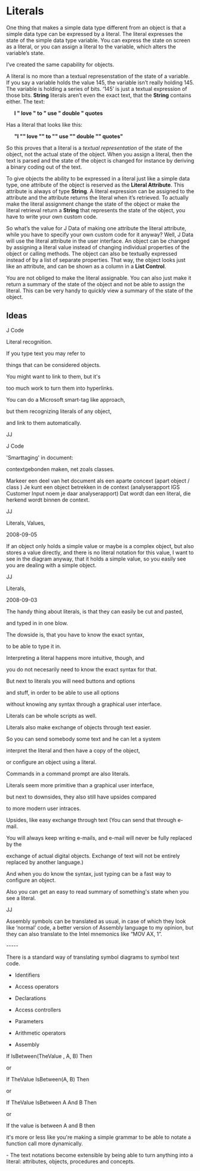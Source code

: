 ﻿Literals
========

One thing that makes a simple data type different from an object is that a simple data type can be expressed by a literal. The literal expresses the state of the simple data type variable. You can express the state on screen as a literal, or you can assign a literal to the variable, which alters the variable’s state. 

I’ve created the same capability for objects.

A literal is no more than a textual represenstation of the state of a variable. If you say a variable holds the value 145, the variable isn’t really holding 145. The variable is holding a series of bits. ‘145’ is just a textual expression of those bits. **String** literals aren’t even the exact text, that the **String** contains either. The text:

`	`**I " love " to " use " double " quotes**

Has a literal that looks like this:

`	`**"I "" love "" to "" use "" double "" quotes"**

So this proves that a literal is a *textual representation* of the state of the object, not the actual state of the object. When you assign a literal, then the text is parsed and the state of the object is changed for instance by deriving a binary coding out of the text.

To give objects the ability to be expressed in a literal just like a simple data type, one attribute of the object is reserved as the **Literal Attribute**. This attribute is always of type **String**. A literal expression can be assigned to the attribute and the attribute returns the literal when it’s retrieved. To actually make the literal assignment change the state of the object or make the literal retrieval return a **String** that represents the state of the object, you have to write your own custom code.

So what’s the value for J Data of making one attribute the literal attribute, while you have to specify your own custom code for it anyway? Well, J Data will use the literal attribute in the user interface. An object can be changed by assigning a literal value instead of changing individual properties of the object or calling methods. The object can also be textually expressed instead of by a list of separate properties. That way, the object looks just like an attribute, and can be shown as a column in a **List Control**.

You are not obliged to make the literal assignable. You can also just make it return a summary of the state of the object and not be able to assign the literal. This can be very handy to quickly view a summary of the state of the object.

## Ideas

J Code

Literal recognition.

If you type text you may refer to 

things that can be considered objects.

You might want to link to them, but it's

too much work to turn them into hyperlinks.

You can do a Microsoft smart-tag like approach,

but them recognizing literals of any object,

and link to them automatically.

JJ

J Code

'Smarttaging' in document:

contextgebonden maken, net zoals classes.

Markeer een deel van het document als een aparte concext (apart object / class ) Je kunt een object betrekken in de context (analyserapport IGS Customer Input noem je daar analyserapport) Dat wordt dan een literal, die herkend wordt binnen de context.

JJ



Literals, Values,

2008-09-05

If an object only holds a simple value or maybe is a complex object, but also stores a value directly, and there is no literal notation for this value, I want to see in the diagram anyway, that it holds a simple value, so you easily see you are dealing with a simple object.

JJ


Literals,

2008-09-03



The handy thing about literals, is that they can easily be cut and pasted,

and typed in in one blow.



The dowside is, that you have to know the exact syntax,

to be able to type it in.

Interpreting a literal happens more intuitive, though, and

you do not necesarily need to know the exact syntax for that.



But next to literals you will need buttons and options

and stuff, in order to be able to use all options

without knowing any syntax through a graphical user interface.



Literals can be whole scripts as well.

Literals also make exchange of objects through text easier.

So you can send somebody some text and he can let a system

interpret the literal and then have a copy of the object,

or configure an object using a literal.



Commands in a command prompt are also literals.

Literals seem more primitive than a graphical user interface,

but next to downsides, they also still have upsides compared

to more modern user intraces.

Upsides, like easy exchange through text (You can send that through e-mail.

You will always keep writing e-mails, and e-mail will never be fully replaced by the

exchange of actual digital objects. Exchange of text will not be entirely replaced by another language.)

And when you do know the syntax, just typing can be a fast way to configure an object.

Also you can get an easy to read summary of something's state when you see a literal.



JJ


Assembly symbols can be translated as usual, in case of which they look like ‘normal’ code, a better version of Assembly language to my opinion, but they can also translate to the Intel mnemonics like “MOV AX, 1”.


\-----

There is a standard way of translating symbol diagrams to symbol text code.

- Identifiers
- Access operators
- Declarations
- Access controllers
- Parameters
- Arithmetic operators

- Assembly





If IsBetween(TheValue , A, B) Then

or

If TheValue IsBetween(A, B) Then

or

If TheValue IsBetween A And B Then

or

If the value is between A and B then

it's more or less like you're making a simple grammar to be able to notate a function call more dynamically.




\- The text notations become extensible by being able to turn anything into a literal: attributes, objects, procedures and concepts.

